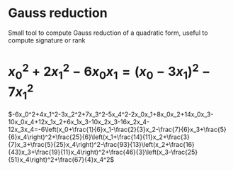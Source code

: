 # Gauss reduction
Small tool to compute Gauss reduction of a quadratic form, useful to compute signature or rank

# $x_0^2+2x_1^2-6x_0x_1=\left(x_0-3x_1\right)^2-7x_1^2$
$-6x_0^2+4x_1^2-3x_2^2+7x_3^2-5x_4^2-2x_0x_1+8x_0x_2+14x_0x_3-10x_0x_4+12x_1x_2+6x_1x_3-10x_2x_3-16x_2x_4-12x_3x_4=-6\left(x_0+\frac{1}{6}x_1-\frac{2}{3}x_2-\frac{7}{6}x_3+\frac{5}{6}x_4\right)^2+\frac{25}{6}\left(x_1+\frac{14}{11}x_2+\frac{3}{7}x_3+\frac{5}{25}x_4\right)^2-\frac{93}{13}\left(x_2+\frac{16}{43}x_3+\frac{19}{11}x_4\right)^2+\frac{46}{3}\left(x_3-\frac{25}{51}x_4\right)^2+\frac{67}{4}x_4^2$
